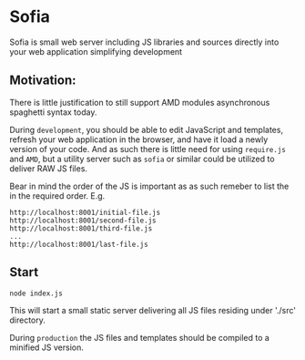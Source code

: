 # Sofia
Sofia is small web server including JS libraries and sources directly into your web application simplifying development

## Motivation:

There is little justification to still support AMD modules asynchronous spaghetti syntax today.

During `development`, you should be able to edit JavaScript and templates, refresh your web application in the browser, and have it load a newly version of your code. And as such there is little need for using `require.js` and `AMD`, but a utility server such as `sofia` or similar could be utilized to deliver RAW JS files. 

Bear in mind the order of the JS is important as as such remeber to list the in the required order. E.g.

```
http://localhost:8001/initial-file.js
http://localhost:8001/second-file.js
http://localhost:8001/third-file.js
...
http://localhost:8001/last-file.js
```

Start
---
```
node index.js
```

This will start a small static server delivering all JS files residing under './src' directory.

During `production` the JS files and templates should be compiled to a minified JS version.
